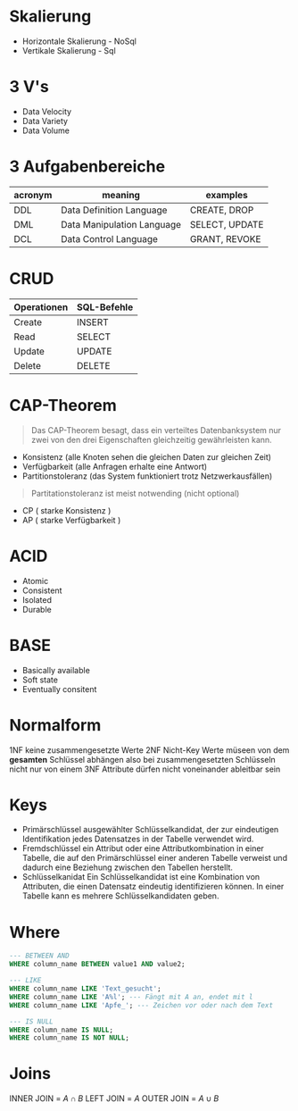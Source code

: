
# Skalierung

- Horizontale Skalierung - NoSql
- Vertikale Skalierung - Sql

# 3 V's

- Data Velocity
- Data Variety
- Data Volume

# 3 Aufgabenbereiche

| acronym | meaning | examples |
| ---- | ---- | ---- |
| DDL | Data Definition Language | CREATE, DROP |
| DML | Data Manipulation Language | SELECT, UPDATE |
| DCL | Data Control Language | GRANT, REVOKE |

# CRUD

| Operationen | SQL-Befehle |
| ---- | ---- |
| Create | INSERT |
| Read | SELECT |
| Update | UPDATE |
| Delete | DELETE |

# CAP-Theorem

> Das CAP-Theorem besagt, dass ein verteiltes Datenbanksystem nur zwei von den drei Eigenschaften gleichzeitig gewährleisten kann.

- Konsistenz (alle Knoten sehen die gleichen Daten zur gleichen Zeit)
- Verfügbarkeit (alle Anfragen erhalte eine Antwort)
- Partitionstoleranz (das System funktioniert trotz Netzwerkausfällen)

>Partitationstoleranz ist meist notwending (nicht optional)

- CP ( starke Konsistenz )
- AP ( starke Verfügbarkeit )

# ACID
- Atomic
- Consistent
- Isolated
- Durable

# BASE
 - Basically available
 - Soft state
 - Eventually consitent

# Normalform

1NF keine zusammengesetzte Werte
2NF Nicht-Key Werte müseen von dem **gesamten** Schlüssel abhängen also bei zusammengesetzten Schlüsseln nicht nur von einem
3NF Attribute dürfen nicht voneinander ableitbar sein

# Keys

- Primärschlüssel 
	ausgewählter Schlüsselkandidat, der zur eindeutigen Identifikation jedes Datensatzes in der Tabelle verwendet wird.
- Fremdschlüssel
	ein Attribut oder eine Attributkombination in einer Tabelle, die auf den Primärschlüssel einer anderen Tabelle verweist und dadurch eine Beziehung zwischen den Tabellen herstellt.
- Schlüsselkanidat
	Ein Schlüsselkandidat ist eine Kombination von Attributen, die einen Datensatz eindeutig identifizieren können. In einer Tabelle kann es mehrere Schlüsselkandidaten geben.

# Where

```SQL
--- BETWEEN AND
WHERE column_name BETWEEN value1 AND value2;

--- LIKE
WHERE column_name LIKE 'Text_gesucht';
WHERE column_name LIKE 'A%l'; --- Fängt mit A an, endet mit l
WHERE column_name LIKE 'Apfe_'; --- Zeichen vor oder nach dem Text

--- IS NULL
WHERE column_name IS NULL;
WHERE column_name IS NOT NULL;
```

# Joins

INNER JOIN = $A \cap B$
LEFT JOIN = $A$
OUTER JOIN = $A \cup B$

